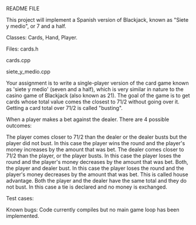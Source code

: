 README FILE

This project will implement a Spanish version of Blackjack, known as "Siete y medio", or 7 and a half.

Classes: Cards, Hand, Player.

Files: cards.h

cards.cpp

siete_y_medio.cpp

Your assignment is to write a single-player version of the card game known as 'siete y medio' (seven and a half), which is very similar in nature to the casino game of Blackjack (also known as 21). The goal of the game is to get cards whose total value comes the closest to 71/2 without going over it. Getting a card total over 71/2 is called "busting". 

When a player makes a bet against the dealer. There are 4 possible outcomes:

The player comes closer to 71/2 than the dealer or the dealer busts but the player did not bust. 
In this case the player wins the round and the player's money increases by the amount that was bet.
The dealer comes closer to 71/2 than the player, or the player busts.
In this case the player loses the round and the player's money decreases by the amount that was bet.
Both, the player and dealer bust.
In this case the player loses the round and the player's money decreases by the amount that was bet. 
This is called house advantage. 
Both the player and the dealer have the same total and  they do not bust.
In this case a tie is declared and no money is exchanged.

Test cases:

Known bugs: Code currently compiles but no main game loop has been implemented.
